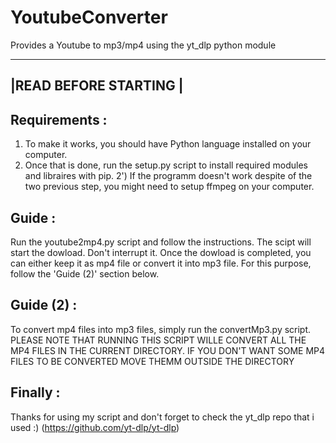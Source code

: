 # YoutubeConverter
Provides a Youtube to mp3/mp4 using the yt_dlp python module

-----------------------
|READ BEFORE STARTING |
-----------------------

Requirements :
-------------

1) To make it works, you should have Python language installed on your computer.
2) Once that is done, run the setup.py script to install required modules and libraires with pip.
2') If the programm doesn't work despite of the two previous step, you might need to setup ffmpeg on your computer. 

Guide :
-------

Run the youtube2mp4.py script and follow the instructions.
The scipt will start the dowload. Don't interrupt it.
Once the dowload is completed, you can either keep it as mp4 file or convert it into mp3 file. For this purpose, follow the 'Guide (2)' section below.

Guide (2) :
-----------
To convert mp4 files into mp3 files, simply run the convertMp3.py script.
PLEASE NOTE THAT RUNNING THIS SCRIPT WILLE CONVERT ALL THE MP4 FILES IN THE CURRENT DIRECTORY. 
IF YOU DON'T WANT SOME MP4 FILES TO BE CONVERTED MOVE THEMM OUTSIDE THE DIRECTORY

Finally :
---------

Thanks for using my script and don't forget to check the yt_dlp repo that i used :)
(https://github.com/yt-dlp/yt-dlp)
